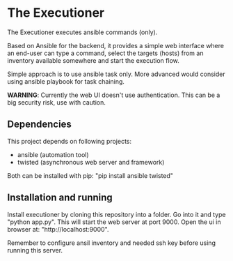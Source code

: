 # The Executioner

The Executioner executes ansible commands (only).

Based on Ansible for the backend, it provides a simple web interface where an end-user can type a command, select the targets (hosts) from an inventory available somewhere and start the execution flow.

Simple approach is to use ansible task only. More advanced would consider using ansible playbook for task chaining.

**WARNING**: Currently the web UI doesn't use authentication. This can be a big security risk, use with caution.


## Dependencies

This project depends on following projects:
*   ansible (automation tool)
*	twisted (asynchronous web server and framework)

Both can be installed with pip: "pip install ansible twisted"

## Installation and running

Install executioner by cloning this repository into a folder. Go into it and type "python app.py". This will start the web server at port 9000. Open the ui in browser at: "http://localhost:9000".

Remember to configure ansil inventory and needed ssh key before using running this server.

